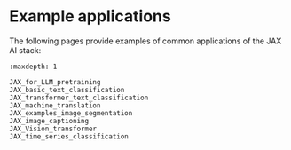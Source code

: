 # Example applications

The following pages provide examples of common applications of the JAX AI stack:

```{toctree}
:maxdepth: 1

JAX_for_LLM_pretraining
JAX_basic_text_classification
JAX_transformer_text_classification
JAX_machine_translation
JAX_examples_image_segmentation
JAX_image_captioning
JAX_Vision_transformer
JAX_time_series_classification
```
